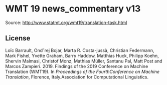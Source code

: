 # WMT 19 news_commentary v13

Source: http://www.statmt.org/wmt19/translation-task.html

## License

Loïc Barrault, Ondˇrej Bojar, Marta R. Costa-jussà, Christian Federmann, Mark Fishel, Yvette Graham, Barry Haddow, Matthias Huck, Philipp Koehn, Shervin Malmasi, Christof Monz, Mathias Müller, Santanu Pal, Matt Post and Marcos Zampieri. 2019. Findings of the 2019 Conference on Machine Translation (WMT19). In *Proceedings of the FourthConference on Machine Translation*, Florence, Italy.Association for Computational Linguistics.